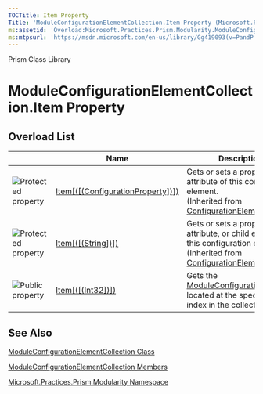 ```yaml
---
TOCTitle: Item Property
Title: 'ModuleConfigurationElementCollection.Item Property (Microsoft.Practices.Prism.Modularity)'
ms:assetid: 'Overload:Microsoft.Practices.Prism.Modularity.ModuleConfigurationElementCollection.Item'
ms:mtpsurl: 'https://msdn.microsoft.com/en-us/library/Gg419093(v=PandP.50)'
---
```


Prism Class Library

ModuleConfigurationElementCollection.Item Property
======================================================

Overload List
-------------

<span id="overloadMembersTableToggle"></span>
<table>

<thead>
<tr class="header">
<th> </th>
<th>Name</th>
<th>Description</th>
</tr>
</thead>
<tbody>
<tr class="odd">
<td><img src="https://msdn.microsoft.com/en-us/Gg419093.protproperty(en-us,PandP.50).gif" title="Protected property" /></td>
<td><a href="http://msdn.microsoft.com/en-us/library/es150ftc">Item[([(ConfigurationProperty])])</a></td>
<td><div class="summary">
Gets or sets a property or attribute of this configuration element.
</div>
(Inherited from <a href="http://msdn.microsoft.com/en-us/library/kyx77cz3">ConfigurationElement</a>.)</td>
</tr>
<tr class="even">
<td><img src="https://msdn.microsoft.com/en-us/Gg419093.protproperty(en-us,PandP.50).gif" title="Protected property" /></td>
<td><a href="http://msdn.microsoft.com/en-us/library/c8693ks1">Item[([(String])])</a></td>
<td><div class="summary">
Gets or sets a property, attribute, or child element of this configuration element.
</div>
(Inherited from <a href="http://msdn.microsoft.com/en-us/library/kyx77cz3">ConfigurationElement</a>.)</td>
</tr>
<tr class="odd">
<td><img src="https://msdn.microsoft.com/en-us/Gg419093.pubproperty(en-us,PandP.50).gif" title="Public property" /></td>
<td><a href="https://msdn.microsoft.com/p:microsoft.practices.prism.modularity.moduleconfigurationelementcollection.item(system.int32)">Item[([(Int32])])</a></td>
<td><div class="summary">
Gets the <a href="https://msdn.microsoft.com/t:microsoft.practices.prism.modularity.moduleconfigurationelement">ModuleConfigurationElement</a> located at the specified index in the collection.
</div></td>
</tr>
</tbody>
</table>

See Also
--------


[ModuleConfigurationElementCollection Class](https://msdn.microsoft.com/t:microsoft.practices.prism.modularity.moduleconfigurationelementcollection)

[ModuleConfigurationElementCollection Members](https://msdn.microsoft.com/allmembers.t:microsoft.practices.prism.modularity.moduleconfigurationelementcollection)

[Microsoft.Practices.Prism.Modularity Namespace](https://msdn.microsoft.com/n:microsoft.practices.prism.modularity)
